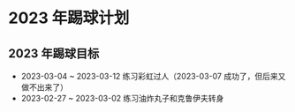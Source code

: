 # 2023 年踢球计划

## 2023 年踢球目标

- 2023-03-04 ~ 2023-03-12 练习彩虹过人（2023-03-07 成功了，但后来又做不出来了）
- 2023-02-27 ~ 2023-03-02 练习油炸丸子和克鲁伊夫转身
